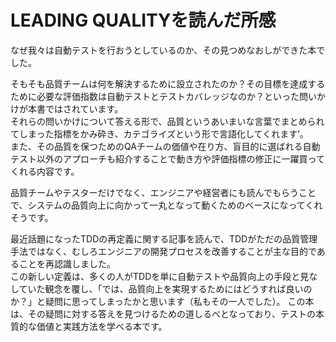 # LEADING QUALITYを読んだ所感

なぜ我々は自動テストを行おうとしているのか、その見つめなおしができた本でした。

そもそも品質チームは何を解決するために設立されたのか？その目標を達成するために必要な評価指数は自動テストとテストカバレッジなのか？といった問いかけが本書ではされています。  
それらの問いかけについて答える形で、品質というあいまいな言葉でまとめられてしまった指標をかみ砕き、カテゴライズという形で言語化してくれます’。  
また、その品質を保つためのQAチームの価値や在り方、盲目的に選ばれる自動テスト以外のアプローチも紹介することで動き方や評価指標の修正に一躍買ってくれる内容です。

品質チームやテスターだけでなく、エンジニアや経営者にも読んでもらうことで、システムの品質向上に向かって一丸となって動くためのベースになってくれそうです。

最近話題になったTDDの再定義に関する記事を読んで、TDDがただの品質管理手法ではなく、むしろエンジニアの開発プロセスを改善することが主な目的であることを再認識しました。  
この新しい定義は、多くの人がTDDを単に自動テストや品質向上の手段と見なしていた観念を覆し、「では、品質向上を実現するためにはどうすれば良いのか？」と疑問に思ってしまったかと思います（私もその一人でした）。
この本は、その疑問に対する答えを見つけるための道しるべとなっており、テストの本質的な価値と実践方法を学べる本です。
